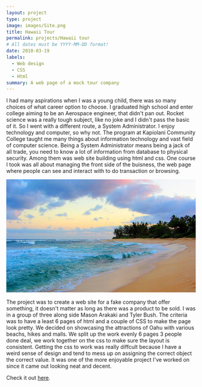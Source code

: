 ```yaml
---
layout: project
type: project
image: images/Site.png
title: Hawaii Tour
permalink: projects/Hawaii tour
# All dates must be YYYY-MM-DD format!
date: 2018-03-19
labels:
  - Web design
  - CSS
  - Html
summary: A web page of a mock tour company
---
```

I had many aspirations when I was a young child, there was so many choices of what career option to choose. I graduated high school and enter college aiming to be an Aerospace engineer, that didn't pan out. Rocket science was a really tough subject, like no joke and I didn't pass the basic of it. So I went with a different route, a System Administrator. I enjoy technology and computer, so why not. The program at Kapiolani Community College taught me many things about information technology and vast field of computer science. Being a System Administrator means being a jack of all trade, you need to know a lot of information from database to physical security. Among them was web site building using html and css. One course I took was all about managing the front side of the buisness, the web page where people can see and interact with to do transaction or browsing. 


<div class="images">
  <img class="ui image" src="../images/sunset_beach.jpg" style="width:650px; height:300px;">
</div>

The project was to create a web site for a fake company that offer something, it doesn't matter as long as there was a product to be sold. I was in a group of three along side Mason Arakaki and Tyler Bush. The criteria was to have a least 6 pages of html and a couple of CSS to make the page look pretty. We decided on showcasing the attractions of Oahu with various beachs, hikes and malls. We split up the work evenly 6 pages 3 people done deal, we work together on the css to make sure the layout is consistent. Getting the css to work was really diffcult because I have a weird sense of design and tend to mess up on assigning the correct object the correct value. It was one of the more enjoyable project I've worked on since it came out looking neat and decent.





Check it out [here](https://tricpham.github.io/Simple-site/).
